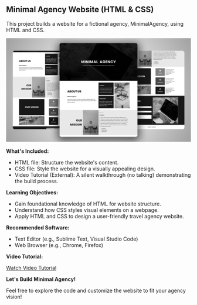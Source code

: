 ## Minimal Agency Website (HTML & CSS)

This project builds a website for a fictional agency, MinimalAgency, using HTML and CSS. 

![Minimal Agency Project Thumbnail](https://raw.githubusercontent.com/sajjadahmadi4/minimalagency/main/minimalagency_thumbnail.jpg)

**What's Included:**

* HTML file: Structure the website's content.
* CSS file: Style the website for a visually appealing design.
* Video Tutorial (External): A silent walkthrough (no talking) demonstrating the build process. 

**Learning Objectives:**

* Gain foundational knowledge of HTML for website structure.
* Understand how CSS styles visual elements on a webpage.
* Apply HTML and CSS to design a user-friendly travel agency website.

**Recommended Software:**

* Text Editor (e.g., Sublime Text, Visual Studio Code)
* Web Browser (e.g., Chrome, Firefox)

**Video Tutorial:**

[Watch Video Tutorial](https://www.youtube.com/watch?v=eMuq5jDr5UQ)

**Let's Build Minimal Agency!**

Feel free to explore the code and customize the website to fit your agency vision!
